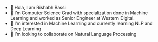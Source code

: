 - 👋 Hola, I am Rishabh Bassi
- 👀 I’m Computer Science Grad with specialization done in Machine Learning and worked as Senior Engineer at Western Digital.
- 🌱 I’m interested in Machine Learning and currently learning NLP and Deep Learning
- 💞️ I’m looking to collaborate on Natural Language Processing

<!---
bassirishabh/bassirishabh is a ✨ special ✨ repository because its `README.md` (this file) appears on your GitHub profile.
You can click the Preview link to take a look at your changes.
--->
